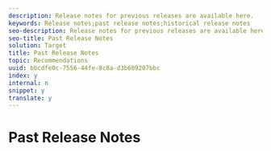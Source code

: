 ```yaml
---
description: Release notes for previous releases are available here.
keywords: Release notes;past release notes;historical release notes
seo-description: Release notes for previous releases are available here.
seo-title: Past Release Notes
solution: Target
title: Past Release Notes
topic: Recommendations
uuid: bbcdfe0c-7556-44fe-8c8a-d3b609207bbc
index: y
internal: n
snippet: y
translate: y
---
```


# Past Release Notes

